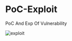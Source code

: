 # PoC-Exploit

PoC And Exp Of Vulnerability

![exploit](https://github.com/re4lity/PoC-Exploit/blob/master/exploit.gif)
